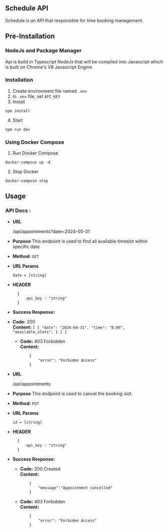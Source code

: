 ## **Schedule API**

Schedule is an API that responsible for time booking management.

## Pre-Installation

### NodeJs and Package Manager

Api is build in Typescript NodeJs that will be compiled into Javascript which is built on Chrome's V8 Javascript Engine.

### Installation

1. Create environment file named `.env`
2. In `.env` file, set `API_KEY`
3. Install

```
npm install
```

4. Start

```
npm run dev
```

### Using Docker Compose

1. Run Docker Compose

```
docker-compose up -d
```

2. Stop Docker

```
docker-compose stop
```

## Usage

### API Docs :

- **URL**

  /api/appointments?date=2024-05-31

- **Purpose**
  This endpoint is used to find all available timeslot within specific date.
- **Method:**
  `GET`
- **URL Params**

  `date = [string]`

- **HEADER**

        {
            api_key : "string"
        }

- **Success Response:**
- **Code:** 200 <br />
  **Content:**
  `[
    {
        "date": "2024-04-31",
        "time": "8:00",
        "available_slots": 1
    }
]`

  - **Code:** 403 Forbidden<br />
    **Content:**
    ```
        {
            "error": "Forbiden Access"
        }
    ```

- **URL**

  /api/appointments

- **Purpose**
  This endpoint is used to cancel the booking slot.

- **Method:**
  `PUT`
- **URL Params**

  `id = [string]`

- **HEADER**

        {
            api_key : "string"
        }

- **Success Response:**

  - **Code:** 200 Created<br />
    **Content:**
    ```
        {
            "message":"Appointment cancelled"
        }
    ```
  - **Code:** 403 Forbidden<br />
    **Content:**
    ```
        {
            "error": "Forbiden Access"
        }
    ```
